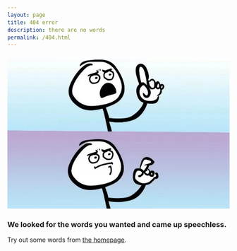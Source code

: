 ```yaml
---
layout: page
title: 404 error
description: there are no words
permalink: /404.html
---
```


![](/images/speechless-stick-figure.jpg)

### We looked for the words you wanted and came up speechless.

Try out some words from [the homepage](/).
